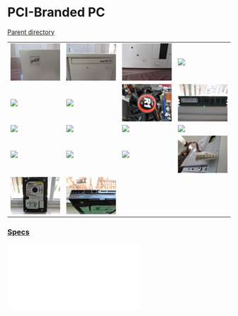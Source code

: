 # PCI-Branded PC
[Parent directory](../index.md)

<table>
  <tr>
    <td><img src='IMG_0269.JPG'/></td>
    <td><img src='IMG_0270.JPG'/></td>
    <td><img src='IMG_0271.JPG'/></td>
    <td><img src='IMG_0272.JPG'/></td>
  </tr>
  <tr>
    <td><img src='IMG_0273.JPG'/></td>
    <td><img src='IMG_0274.JPG'/></td>
    <td><img src='IMG_0275.JPG'/></td>
    <td><img src='IMG_0276.JPG'/></td>
  </tr>
  <tr>
    <td><img src='IMG_0277.JPG'/></td>
    <td><img src='IMG_0278.JPG'/></td>
    <td><img src='IMG_0279.JPG'/></td>
    <td><img src='IMG_0280.JPG'/></td>
  </tr>
  <tr>
    <td><img src='IMG_0281.JPG'/></td>
    <td><img src='IMG_0282.JPG'/></td>
    <td><img src='IMG_0283.JPG'/></td>
    <td><img src='IMG_0284.JPG'/></td>
  </tr>
  <tr>
    <td><img src='IMG_0285.JPG'/></td>
    <td><img src='IMG_0286.JPG'/></td>
  </tr>
</table>

### [Specs](Specs.txt)

<embed src='Specs.txt'>
